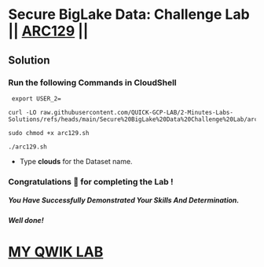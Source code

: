 # Secure BigLake Data: Challenge Lab || [ARC129](https://www.cloudskillsboost.google/focuses/64458?parent=catalog) ||

## Solution

### Run the following Commands in CloudShell

```
 export USER_2=
```

```
curl -LO raw.githubusercontent.com/QUICK-GCP-LAB/2-Minutes-Labs-Solutions/refs/heads/main/Secure%20BigLake%20Data%20Challenge%20Lab/arc129.sh

sudo chmod +x arc129.sh

./arc129.sh
```

* Type **clouds** for the Dataset name.

### Congratulations 🎉 for completing the Lab !

##### *You Have Successfully Demonstrated Your Skills And Determination.*

#### *Well done!*

# [MY QWIK LAB](https://www.youtube.com/@MyQwiklab)

